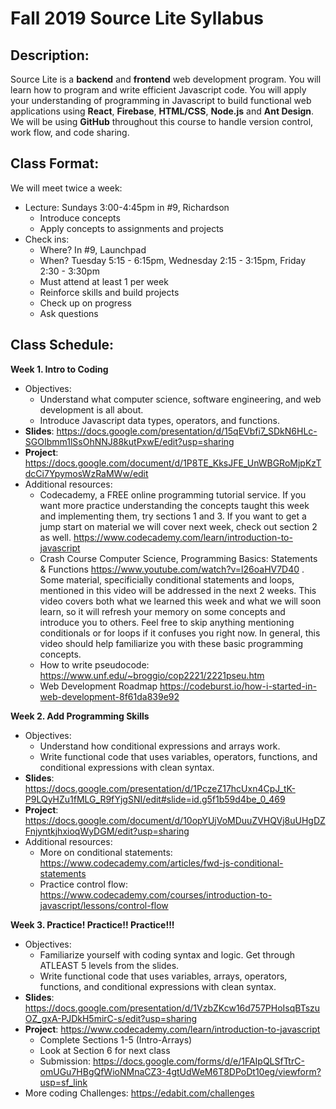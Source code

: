 # Fall 2019 Source Lite Syllabus
 
## Description:
Source Lite is a **backend** and **frontend** web development program. You will learn how to program and write efficient Javascript code. You will apply your understanding of programming in Javascript to build functional web applications using **React**, **Firebase**, **HTML/CSS**, **Node.js** and **Ant Design**. We will be using **GitHub** throughout this course to handle version control, work flow, and code sharing. 
 
## Class Format:
We will meet twice a week:
* Lecture: Sundays 3:00-4:45pm in #9, Richardson
  * Introduce concepts
  * Apply concepts to assignments and projects
* Check ins: 
  * Where? In #9, Launchpad
  * When? Tuesday 5:15 - 6:15pm, Wednesday 2:15 - 3:15pm, Friday 2:30 - 3:30pm
  * Must attend at least 1 per week
  * Reinforce skills and build projects
  * Check up on progress
  * Ask questions
 
## Class Schedule:

**Week 1. Intro to Coding**  
  * Objectives: 
    * Understand what computer science, software engineering, and web development is all about. 
    * Introduce Javascript data types, operators, and functions. 
  * **Slides**: https://docs.google.com/presentation/d/15qEVbfi7_SDkN6HLc-SGOIbmm1lSsOhNNJ88kutPxwE/edit?usp=sharing
  * **Project**: https://docs.google.com/document/d/1P8TE_KksJFE_UnWBGRoMjpKzTdcCi7YpymosWzRaMWw/edit
  * Additional resources:
    * Codecademy, a FREE online programming tutorial service. If you want more practice understanding the concepts taught this week and implementing them, try sections 1 and 3. If you want to get a jump start on material we will cover next week, check out section 2 as well. https://www.codecademy.com/learn/introduction-to-javascript
    * Crash Course Computer Science, Programming Basics: Statements & Functions https://www.youtube.com/watch?v=l26oaHV7D40 . Some material, specificially conditional statements and loops, mentioned in this video will be addressed in the next 2 weeks. This video covers both what we learned this week and what we will soon learn, so it will refresh your memory on some concepts and introduce you to others. Feel free to skip anything mentioning conditionals or for loops if it confuses you right now. In general, this video should help familiarize you with these basic programming concepts.
    * How to write pseudocode: https://www.unf.edu/~broggio/cop2221/2221pseu.htm
    * Web Development Roadmap https://codeburst.io/how-i-started-in-web-development-8f61da839e92
    
**Week 2. Add Programming Skills**  
  * Objectives: 
    * Understand how conditional expressions and arrays work.
    * Write functional code that uses variables, operators, functions, and conditional expressions with clean syntax.
  * **Slides**: https://docs.google.com/presentation/d/1PczeZ17hcUxn4CpJ_tK-P9LQyHZu1fMLG_R9fYjgSNI/edit#slide=id.g5f1b59d4be_0_469
  * **Project**: https://docs.google.com/document/d/10opYUjVoMDuuZVHQVj8uUHgDZFnjyntkjhxioqWyDGM/edit?usp=sharing
  * Additional resources:
    * More on conditional statements: https://www.codecademy.com/articles/fwd-js-conditional-statements
    * Practice control flow: https://www.codecademy.com/courses/introduction-to-javascript/lessons/control-flow
    
**Week 3. Practice! Practice!! Practice!!!**  
  * Objectives: 
    * Familiarize yourself with coding syntax and logic. Get through ATLEAST 5 levels from the slides.
    * Write functional code that uses variables, arrays, operators, functions, and conditional expressions with clean syntax.
  * **Slides**: https://docs.google.com/presentation/d/1VzbZKcw16d757PHoIsqBTszuOZ_gxA-PJDkH5mirC-s/edit?usp=sharing
  * **Project**: https://www.codecademy.com/learn/introduction-to-javascript
    * Complete Sections 1-5 (Intro-Arrays)
    * Look at Section 6 for next class
    * Submission: https://docs.google.com/forms/d/e/1FAIpQLSfTtrC-omUGu7HBgQfWioNMnaCZ3-4gtUdWeM6T8DPoDt10eg/viewform?usp=sf_link
  * More coding Challenges: https://edabit.com/challenges
    


 
 
 
